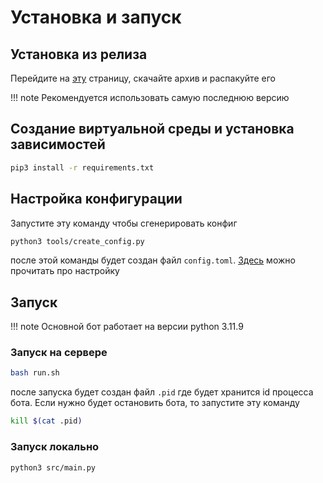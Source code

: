 # Установка и запуск


## Установка из релиза

Перейдите на [эту](https://github.com/0xM4LL0C/livebot/releases/latest) страницу, скачайте архив и распакуйте его

!!! note
    Рекомендуется использовать самую последнюю версию

## Создание виртуальной среды и установка зависимостей

```bash
pip3 install -r requirements.txt
```

## Настройка конфигурации

Запустите эту команду чтобы сгенерировать конфиг

```bash
python3 tools/create_config.py
```

после этой команды будет создан файл `config.toml`. [Здесь](config.md#настройка) можно прочитать про настройку

## Запуск


!!! note
    Основной бот работает на версии python 3.11.9


### Запуск на сервере

```bash
bash run.sh
```

после запуска будет создан файл `.pid` где будет хранится id процесса бота. Если нужно будет остановить бота, то запустите эту команду

```bash
kill $(cat .pid)
```

### Запуск локально

```bash
python3 src/main.py
```
